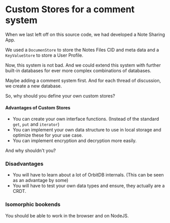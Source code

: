 # Custom Stores for a comment system
When we last left off on this source code,
we had developed a Note Sharing App.

We used a `DocumenStore` to store the Notes Files CID
and meta data and a `KeyValueStore` to store a User Profile.

Now, this system is not bad.
And we could extend this system with further
built-in databases for ever more complex combinations
of databases.

Maybe adding a comment system first.
And for each thread of discussion,
we create a new database.

So, why should you define your own custom stores?

#### Advantages of Custom Stores
- You can create your own interface functions. (Instead of the standard `get`, `put` and `iterator`)
- You can implement your own data structure to use in local storage and optimize these for your use case.
- You can implement encryption and decryption more easily.

And why shouldn't you?
### Disadvantages
- You will have to learn about a lot of OrbitDB internals. (This can be seen as an advantage by some)
- You will have to test your own data types and ensure, they actually are a CRDT.



### Isomorphic bookends
You should be able to
work in the browser and
on NodeJS.
